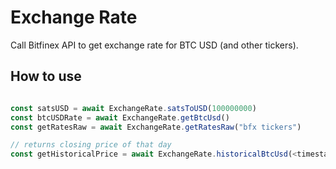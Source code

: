 # Exchange Rate

Call Bitfinex API to get exchange rate for BTC USD (and other tickers).

## How to use

```javascript

const satsUSD = await ExchangeRate.satsToUSD(100000000)
const btcUSDRate = await ExchangeRate.getBtcUsd()
const getRatesRaw = await ExchangeRate.getRatesRaw("bfx tickers")

// returns closing price of that day
const getHistoricalPrice = await ExchangeRate.historicalBtcUsd(<timestamp btcusd>)

```
